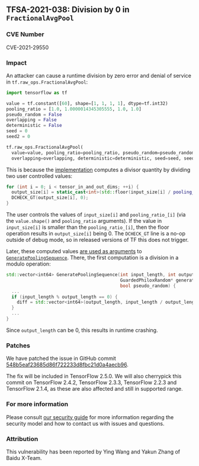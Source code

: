 ## TFSA-2021-038: Division by 0 in `FractionalAvgPool`

### CVE Number
CVE-2021-29550

### Impact
An attacker can cause a runtime division by zero error and denial of service in
`tf.raw_ops.FractionalAvgPool`:

```python
import tensorflow as tf

value = tf.constant([60], shape=[1, 1, 1, 1], dtype=tf.int32)
pooling_ratio = [1.0, 1.0000014345305555, 1.0, 1.0]
pseudo_random = False
overlapping = False
deterministic = False
seed = 0
seed2 = 0

tf.raw_ops.FractionalAvgPool(
  value=value, pooling_ratio=pooling_ratio, pseudo_random=pseudo_random,
  overlapping=overlapping, deterministic=deterministic, seed=seed, seed2=seed2)
```

This is because the
[implementation](https://github.com/galeone/tensorflow/blob/acc8ee69f5f46f92a3f1f11230f49c6ac266f10c/tensorflow/core/kernels/fractional_avg_pool_op.cc#L85-L89)
computes a divisor quantity by dividing two user controlled values:

```cc
for (int i = 0; i < tensor_in_and_out_dims; ++i) {
  output_size[i] = static_cast<int>(std::floor(input_size[i] / pooling_ratio_[i]));
  DCHECK_GT(output_size[i], 0);
}
```

The user controls the values of `input_size[i]` and `pooling_ratio_[i]` (via the
`value.shape()` and `pooling_ratio` arguments). If the value in `input_size[i]`
is smaller than the `pooling_ratio_[i]`, then the floor operation results in
`output_size[i]` being 0. The `DCHECK_GT` line is a no-op outside of debug mode,
so in released versions of TF this does not trigger.

Later, these computed values [are used as
arguments](https://github.com/galeone/tensorflow/blob/acc8ee69f5f46f92a3f1f11230f49c6ac266f10c/tensorflow/core/kernels/fractional_avg_pool_op.cc#L96-L99)
to
[`GeneratePoolingSequence`](https://github.com/galeone/tensorflow/blob/acc8ee69f5f46f92a3f1f11230f49c6ac266f10c/tensorflow/core/kernels/fractional_pool_common.cc#L100-L108).
There, the first computation is a division in a modulo operation:

```cc
std::vector<int64> GeneratePoolingSequence(int input_length, int output_length,
                                           GuardedPhiloxRandom* generator,
                                           bool pseudo_random) {
  ...
  if (input_length % output_length == 0) {
    diff = std::vector<int64>(output_length, input_length / output_length);
  }
  ...
}
```

Since `output_length` can be 0, this results in runtime crashing.

### Patches
We have patched the issue in GitHub commit
[548b5eaf23685d86f722233d8fbc21d0a4aecb96](https://github.com/galeone/tensorflow/commit/548b5eaf23685d86f722233d8fbc21d0a4aecb96).

The fix will be included in TensorFlow 2.5.0. We will also cherrypick this
commit on TensorFlow 2.4.2, TensorFlow 2.3.3, TensorFlow 2.2.3 and TensorFlow
2.1.4, as these are also affected and still in supported range.

### For more information
Please consult [our security
guide](https://github.com/galeone/tensorflow/blob/master/SECURITY.md) for
more information regarding the security model and how to contact us with issues
and questions.

### Attribution
This vulnerability has been reported by Ying Wang and Yakun Zhang of Baidu
X-Team.
